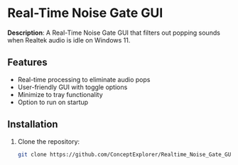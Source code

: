 # Real-Time Noise Gate GUI

**Description**: A Real-Time Noise Gate GUI that filters out popping sounds when Realtek audio is idle on Windows 11.

## Features
- Real-time processing to eliminate audio pops
- User-friendly GUI with toggle options
- Minimize to tray functionality
- Option to run on startup

## Installation
1. Clone the repository:
   ```sh
   git clone https://github.com/ConceptExplorer/Realtime_Noise_Gate_GUI.git
